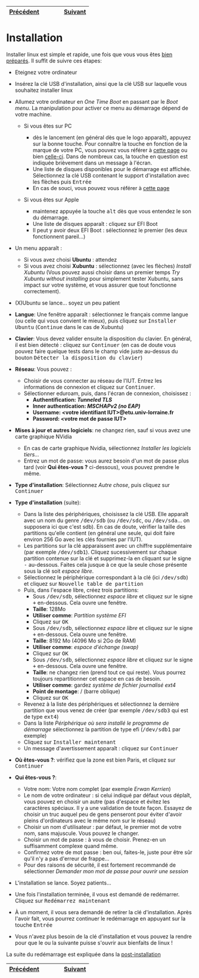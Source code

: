 | [Précédent](Preparatifs.md) | &nbsp;&nbsp;&nbsp;&nbsp;&nbsp;&nbsp;&nbsp;&nbsp; | [Suivant](PostInstallation.md) |
 | :---   | :---: |    ---: |

# Installation

Installer linux est simple et rapide, une fois que vous vous êtes [bien préparés](Preparatifs.md). Il suffit de suivre ces étapes:
- Eteignez votre ordinateur
- Insérez la clé USB d'installation, ainsi que la clé USB sur laquelle vous souhaitez installer linux
- Allumez votre ordinateur en *One Time Boot* en passant par le *Boot menu*. La manipulation pour activer ce menu au démarrage dépend de votre machine.
  - Si vous êtes sur PC
    - dès le lancement (en général dès que le logo apparaît), appuyez sur la bonne touche. Pour connaître la touche en fonction de la marque de votre PC, vous pouvez vous référer à [cette page](https://www.disk-image.com/faq-bootmenu.htm) ou bien [celle-ci](https://techofide.com/blogs/boot-menu-option-keys-for-all-computers-and-laptops-updated-list-2021-techofide/). Dans de nombreux cas, la touche en question est indiquée brièvement dans un message à l'écran.
    - Une liste de disques disponibles pour le démarrage est affichée. Sélectionnez la clé USB contenant le support d'installation avec les flèches puis <tt>Entrée</tt>
    - En cas de souci, vous pouvez vous référer à [cette page](AlternateBootMenu.md)
  
  - Si vous êtes sur Apple
    - maintenez appuyée la touche <tt>alt</tt> dès que vous entendez le son du démarrage.
    - Une liste de disques apparaît : cliquez sur EFI Boot
    - Il peut y avoir deux EFI Boot : sélectionnez le premier (les deux fonctionnent pareil...)
    
    
- Un menu apparaît : 
  - Si vous avez choisi **Ubuntu** : attendez
  - Si vous avez choisi **Xubuntu** : sélectionnez (avec les flèches) *Install Xubuntu* (Vous pouvez aussi choisir dans un premier temps *Try Xubuntu without installing* pour simplement tester Xubuntu, sans impact sur votre système, et vous assurer que tout fonctionne correctement).
- (X)Ubuntu se lance... soyez un peu patient
- **Langue**: Une fenêtre apparaît : sélectionnez le français comme langue (ou celle qui vous convient le mieux), puis cliquez sur <tt>Installer Ubuntu</tt> (<tt>Continue</tt> dans le cas de Xubuntu)
- **Clavier**: Vous devez valider ensuite la disposition du clavier. En général, il est bien détecté : cliquez sur <tt>Continuer</tt> (en cas de doute vous pouvez faire quelque tests dans le champ vide juste au-dessus du bouton <tt>Détecter la disposition du clavier</tt>)
- **Réseau**: 
  Vous pouvez :
    - Choisir de vous connecter au réseau de l'IUT. Entrez les informations de connexion et cliquez sur <tt>Continuer</tt>.
    - Sélectionner eduroam, puis, dans l'écran de connexion, choisissez :
      - **Authentification: *Tunneled TLS***
      - **Inner authentication: *MSCHAPv2 (no EAP)***
      - **Username: \<votre identifiant IUT\>@etu.univ-lorraine.fr**
      - **Password: \<votre mot de passe IUT\>**
- **Mises à jour et autres logiciels**: ne changez rien, sauf si vous avez une carte graphique NVidia
  - En cas de carte graphique Nvidia, sélectionnez *Installer les logiciels tiers...*
  - Entrez un mot de passe: vous aurez besoin d'un mot de passe plus tard (voir **Qui êtes-vous ?** ci-dessous), vous pouvez prendre le même.
- **Type d'installation**: Sélectionnez *Autre chose*, puis cliquez sur <tt>Continuer</tt>
- **Type d'installation** (suite): 
  - Dans la liste des périphériques, choisissez la clé USB. Elle apparaît avec un nom du genre <tt>/dev/sdb</tt> (ou <tt>/dev/sdc</tt>, ou <tt>/dev/sda</tt>... on supposera ici que c'est sdb). En cas de doute, vérifier la taille des partitions qu'elle contient (en général une seule, qui doit faire environ 256 Go avec les clés fournies par l'IUT).
  - Les partitions sur la clé apparaissent avec un chiffre supplémentaire (par exemple <tt>/dev/sdb1</tt>). Cliquez sucessivement sur chaque partition contenue sur la clé et supprimez-la en cliquant sur le signe <tt>-</tt> au-dessous. Faites cela jusque à ce que la seule chose présente sous la clé soit *espace libre*.
  - Sélectionnez le périphérique correspondant à la clé (ici <tt>/dev/sdb</tt>) et cliquez sur <tt>Nouvelle table de partition</tt>
  - Puis, dans l'espace libre, créez trois partitions:
    - Sous <tt>/dev/sdb</tt>, sélectionnez *espace libre* et cliquez sur le signe <tt>+</tt> en-dessous. Cela ouvre une fenêtre.
    - **Taille**: 128Mo
    - **Utiliser comme**: *Partition système EFI*
    - Cliquez sur <tt>OK</tt>
    - Sous <tt>/dev/sdb</tt>, sélectionnez *espace libre* et cliquez sur le signe <tt>+</tt> en-dessous. Cela ouvre une fenêtre.
    - **Taille**: 8192 Mo (4096 Mo si 2Go de RAM)
    - **Utiliser comme**: *espace d'échange (swap)*
    - Cliquez sur <tt>OK</tt>
    - Sous <tt>/dev/sdb</tt>, sélectionnez *espace libre* et cliquez sur le signe <tt>+</tt> en-dessous. Cela ouvre une fenêtre.
    - **Taille**: ne changez rien (prend tout ce qui reste). Vous pourrez toujours repartitionner cet espace en cas de besoin.
    - **Utiliser comme**: gardez *système de fichier journalisé ext4*
    - **Point de montage**: / (barre oblique)
    - Cliquez sur <tt>OK</tt>
  - Revenez à la liste des périphériques et sélectionnez la dernière partition que vous venez de créer (par exemple <tt>/dev/sdb3</tt> qui est de type <tt>ext4</tt>)
  - Dans la liste *Périphérique où sera installé le programme de démarrage* sélectionnez la partition de type efi (<tt>/dev/sdb1</tt> par exemple)
  - Cliquez sur <tt>Installer maintenant</tt>
  - Un message d'avertissement apparaît : cliquez sur <tt>Continuer</tt>
- **Où êtes-vous ?**: vérifiez que la zone est bien Paris, et cliquez sur <tt>Continuer</tt>
- **Qui êtes-vous ?**: 
  - Votre nom: Votre nom complet (par exemple *Erwan Kerrien*)
  - Le nom de votre ordinateur : si celui indiqué par défaut vous déplaît, vous pouvez en choisir un autre (pas d'espace et évitez les caractères spéciaux. Il y a une validation de toute façon. Essayez de choisir un truc auquel peu de gens penseront pour éviter d'avoir pleins d'ordinateurs avec le même nom sur le réseau)
  - Choisir un nom d'utilisateur : par défaut, le premier mot de votre nom, sans majuscule. Vous pouvez le changer.
  - Choisir un mot de passe : à vous de choisir. Prenez-en un suffisamment complexe quand même.
  - Confirmez votre de mot passe : ben oui, faites-le, juste pour être sûr qu'il n'y a pas d'erreur de frappe...
  - Pour des raisons de sécurité, il est fortement recommandé de sélectionner *Demander mon mot de passe pour ouvrir une session*
- L'installation se lance. Soyez patients...
- Une fois l'installation terminée, il vous est demandé de redémarrer. Cliquez sur <tt>Redémarrez maintenant</tt>
- À un moment, il vous sera demandé de retirer la clé d'installation. Après l'avoir fait, vous pourrez continuer le redémarrage en appuyant sur la touche <tt>Entrée</tt>
- Vous n'avez plus besoin de la clé d'installation et vous pouvez la rendre pour que le ou la suivante puisse s'ouvrir aux bienfaits de linux !


La suite du redémarrage est expliquée dans la [post-installation](PostInstallation.md)


| [Précédent](Preparatifs.md) | &nbsp;&nbsp;&nbsp;&nbsp;&nbsp;&nbsp;&nbsp;&nbsp; | [Suivant](PostInstallation.md) |
 | :---   | :---: |    ---: |
